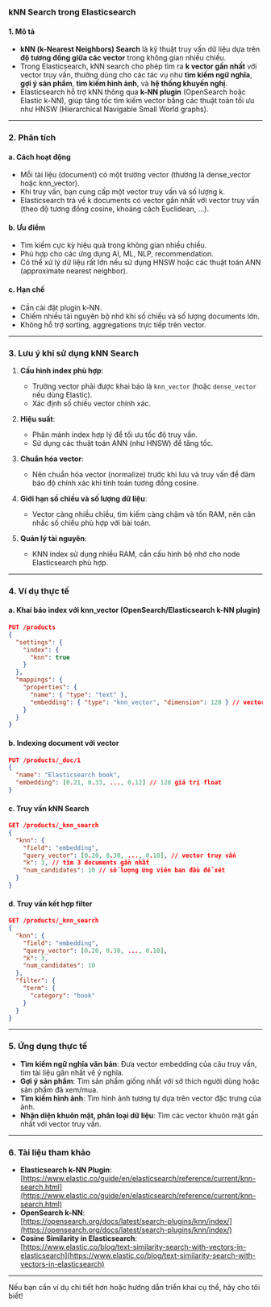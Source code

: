 ### **kNN Search trong Elasticsearch**

#### **1. Mô tả**
- **kNN (k-Nearest Neighbors) Search** là kỹ thuật truy vấn dữ liệu dựa trên **độ tương đồng giữa các vector** trong không gian nhiều chiều.
- Trong Elasticsearch, kNN search cho phép tìm ra **k vector gần nhất** với vector truy vấn, thường dùng cho các tác vụ như **tìm kiếm ngữ nghĩa**, **gợi ý sản phẩm**, **tìm kiếm hình ảnh**, và **hệ thống khuyến nghị**.
- Elasticsearch hỗ trợ kNN thông qua **k-NN plugin** (OpenSearch hoặc Elastic k-NN), giúp tăng tốc tìm kiếm vector bằng các thuật toán tối ưu như HNSW (Hierarchical Navigable Small World graphs).

---

### **2. Phân tích**

#### **a. Cách hoạt động**
- Mỗi tài liệu (document) có một trường vector (thường là dense_vector hoặc knn_vector).
- Khi truy vấn, bạn cung cấp một vector truy vấn và số lượng k.
- Elasticsearch trả về k documents có vector gần nhất với vector truy vấn (theo độ tương đồng cosine, khoảng cách Euclidean, ...).

#### **b. Ưu điểm**
- Tìm kiếm cực kỳ hiệu quả trong không gian nhiều chiều.
- Phù hợp cho các ứng dụng AI, ML, NLP, recommendation.
- Có thể xử lý dữ liệu rất lớn nếu sử dụng HNSW hoặc các thuật toán ANN (approximate nearest neighbor).

#### **c. Hạn chế**
- Cần cài đặt plugin k-NN.
- Chiếm nhiều tài nguyên bộ nhớ khi số chiều và số lượng documents lớn.
- Không hỗ trợ sorting, aggregations trực tiếp trên vector.

---

### **3. Lưu ý khi sử dụng kNN Search**

1. **Cấu hình index phù hợp**:  
   - Trường vector phải được khai báo là `knn_vector` (hoặc `dense_vector` nếu dùng Elastic).
   - Xác định số chiều vector chính xác.

2. **Hiệu suất**:  
   - Phân mảnh index hợp lý để tối ưu tốc độ truy vấn.
   - Sử dụng các thuật toán ANN (như HNSW) để tăng tốc.

3. **Chuẩn hóa vector**:  
   - Nên chuẩn hóa vector (normalize) trước khi lưu và truy vấn để đảm bảo độ chính xác khi tính toán tương đồng cosine.

4. **Giới hạn số chiều và số lượng dữ liệu**:  
   - Vector càng nhiều chiều, tìm kiếm càng chậm và tốn RAM, nên cân nhắc số chiều phù hợp với bài toán.

5. **Quản lý tài nguyên**:  
   - KNN index sử dụng nhiều RAM, cần cấu hình bộ nhớ cho node Elasticsearch phù hợp.

---

### **4. Ví dụ thực tế**

#### **a. Khai báo index với knn_vector (OpenSearch/Elasticsearch k-NN plugin)**
```json
PUT /products
{
  "settings": {
    "index": {
      "knn": true
    }
  },
  "mappings": {
    "properties": {
      "name": { "type": "text" },
      "embedding": { "type": "knn_vector", "dimension": 128 } // vector 128 chiều
    }
  }
}
```

#### **b. Indexing document với vector**
```json
PUT /products/_doc/1
{
  "name": "Elasticsearch book",
  "embedding": [0.21, 0.33, ..., 0.12] // 128 giá trị float
}
```

#### **c. Truy vấn kNN Search**
```json
GET /products/_knn_search
{
  "knn": {
    "field": "embedding",
    "query_vector": [0.20, 0.30, ..., 0.10], // vector truy vấn
    "k": 3, // tìm 3 documents gần nhất
    "num_candidates": 10 // số lượng ứng viên ban đầu để xét
  }
}
```

#### **d. Truy vấn kết hợp filter**
```json
GET /products/_knn_search
{
  "knn": {
    "field": "embedding",
    "query_vector": [0.20, 0.30, ..., 0.10],
    "k": 3,
    "num_candidates": 10
  },
  "filter": {
    "term": {
      "category": "book"
    }
  }
}
```

---

### **5. Ứng dụng thực tế**

- **Tìm kiếm ngữ nghĩa văn bản**: Đưa vector embedding của câu truy vấn, tìm tài liệu gần nhất về ý nghĩa.
- **Gợi ý sản phẩm**: Tìm sản phẩm giống nhất với sở thích người dùng hoặc sản phẩm đã xem/mua.
- **Tìm kiếm hình ảnh**: Tìm hình ảnh tương tự dựa trên vector đặc trưng của ảnh.
- **Nhận diện khuôn mặt, phân loại dữ liệu**: Tìm các vector khuôn mặt gần nhất với vector truy vấn.

---

### **6. Tài liệu tham khảo**
- **Elasticsearch k-NN Plugin**:  
  [https://www.elastic.co/guide/en/elasticsearch/reference/current/knn-search.html](https://www.elastic.co/guide/en/elasticsearch/reference/current/knn-search.html)
- **OpenSearch k-NN**:  
  [https://opensearch.org/docs/latest/search-plugins/knn/index/](https://opensearch.org/docs/latest/search-plugins/knn/index/)
- **Cosine Similarity in Elasticsearch**:  
  [https://www.elastic.co/blog/text-similarity-search-with-vectors-in-elasticsearch](https://www.elastic.co/blog/text-similarity-search-with-vectors-in-elasticsearch)

---

Nếu bạn cần ví dụ chi tiết hơn hoặc hướng dẫn triển khai cụ thể, hãy cho tôi biết!      